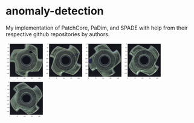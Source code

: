 # anomaly-detection
My implementation of PatchCore, PaDim, and SPADE with help from their respective github repositories by authors. 

<p float="left">
  <img src="notebook_results/og_images/1.png" width="100" />
  <img src="notebook_results/og_images/2.png" width="100" /> 
  <img src="notebook_results/og_images/3.png" width="100" />
  <img src="notebook_results/og_images/4.png" width="100" />
  <img src="notebook_results/og_images/5.png" width="100" />
</p>


